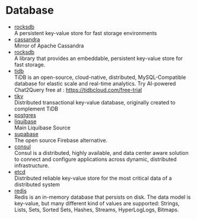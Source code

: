 # Database

- [rocksdb](https://rocksdb.org/)
  <br/>A persistent key-value store for fast storage environments
- [cassandra](https://github.com/apache/cassandra)
  <br/>Mirror of Apache Cassandra
- [rocksdb](https://github.com/facebook/rocksdb)
  <br/>A library that provides an embeddable, persistent key-value store for fast storage.
- [tidb](https://github.com/pingcap/tidb)
  <br/>TiDB is an open-source, cloud-native, distributed, MySQL-Compatible database for elastic scale and real-time
  analytics. Try AI-powered Chat2Query free at : https://tidbcloud.com/free-trial
- [tikv](https://github.com/tikv/tikv)
  <br/>Distributed transactional key-value database, originally created to complement TiDB
- [postgres](https://github.com/postgres/postgres)
- [liquibase](https://github.com/liquibase/liquibase)
  <br/>Main Liquibase Source
- [supabase](https://github.com/supabase/supabase)
  <br/>The open source Firebase alternative.
- [consul](https://github.com/hashicorp/consul)
  <br/>Consul is a distributed, highly available, and data center aware solution to connect and configure applications
  across dynamic, distributed infrastructure.
- [etcd](https://github.com/etcd-io/etcd)
  <br/>Distributed reliable key-value store for the most critical data of a distributed system
- [redis](https://github.com/redis/redis)
  <br/>Redis is an in-memory database that persists on disk. The data model is key-value, but many different kind of
  values are supported: Strings, Lists, Sets, Sorted Sets, Hashes, Streams, HyperLogLogs, Bitmaps.
